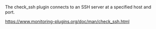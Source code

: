 The check_ssh plugin connects to an SSH server at a specified host and port.
   
   
https://www.monitoring-plugins.org/doc/man/check_ssh.html